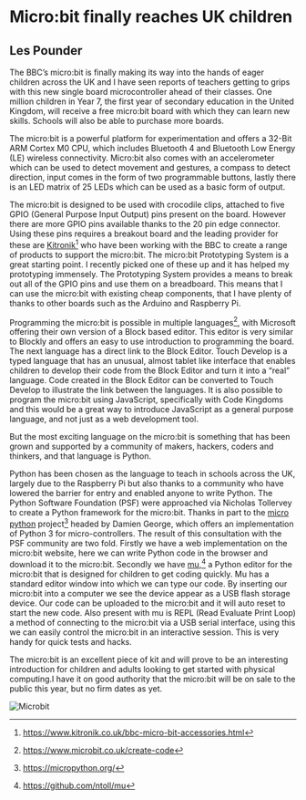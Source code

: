 # Micro:bit finally reaches UK children

## Les Pounder

The BBC’s micro:bit is finally making its way into the hands of eager children across the UK and I have seen reports of teachers getting to grips with this new single board microcontroller ahead of their classes. One million children in Year 7, the first year of secondary education in the United Kingdom, will receive a free micro:bit board with which they can learn new skills. Schools will also be able to purchase more boards.

The micro:bit is a powerful platform for experimentation and offers a 32-Bit ARM Cortex M0 CPU, which includes Bluetooth 4 and Bluetooth Low Energy (LE) wireless connectivity. Micro:bit also comes with an accelerometer which can be used to detect movement and gestures, a compass to detect direction, input comes in the form of two programmable buttons, lastly there is an LED matrix of 25 LEDs which can be used as a basic form of output.

The micro:bit is designed to be used with crocodile clips, attached to five GPIO (General Purpose Input Output) pins present on the board. However there are more GPIO pins available thanks to the 20 pin edge connector. Using these pins requires a breakout board and the leading provider for these are [Kitronik](https://www.kitronik.co.uk/bbc-micro-bit-accessories.html)[^kitronik] who have been working with the BBC to create a range of products to support the micro:bit. The micro:bit Prototyping System is a great starting point. I recently picked one of these up and it has helped my prototyping immensely. The Prototyping System provides a means to break out all of the GPIO pins and use them on a breadboard. This means that I can use the micro:bit with existing cheap components, that I have plenty of thanks to other boards such as the Arduino and Raspberry Pi.

Programming the micro:bit is possible in multiple languages[^multiple-languages], with Microsoft offering their own version of a Block based editor. This editor is very similar to Blockly and offers an easy to use introduction to programming the board. The next language has a direct link to the Block Editor. Touch Develop is a typed language that has an unusual, almost tablet like interface that enables children to develop their code from the Block Editor and turn it into a “real” language. Code created in the Block Editor can be converted to Touch Develop to illustrate the link between the languages. It is also possible to program the micro:bit using JavaScript, specifically with Code Kingdoms and this would be a great way to introduce JavaScript as a general purpose language, and not just as a web development tool.

But the most exciting language on the micro:bit is something that has been grown and supported by a community of makers, hackers, coders and thinkers, and that language is Python.

Python has been chosen as the language to teach in schools across the UK, largely due to the Raspberry Pi but also thanks to a community who have lowered the barrier for entry and enabled anyone to write Python. The Python Software Foundation (PSF) were approached via Nicholas Tollervey to create a Python framework for the micro:bit. Thanks in part to the [micro python](https://micropython.org/) project[^micro-python] headed by Damien George, which offers an implementation of Python 3 for micro-controllers. The result of this consultation with the PSF community are two fold. Firstly we have a web implementation on the micro:bit website, here we can write Python code in the browser and download it to the micro:bit. Secondly we have [mu](https://github.com/ntoll/mu),[^mu] a Python editor for the micro:bit that is designed for children to get coding quickly. Mu has a standard editor window into which we can type our code. By inserting our micro:bit into a computer we see the device appear as a USB flash storage device. Our code can be uploaded to the micro:bit and it will auto reset to start the new code. Also present with mu is REPL (Read Evaluate Print Loop) a method of connecting to the micro:bit via a USB serial interface, using this we can easily control the micro:bit in an interactive session. This is very handy for quick tests and hacks.

The micro:bit is an excellent piece of kit and will prove to be an interesting introduction for children and adults looking to get started with physical computing.I have it on good authority that the micro:bit will be on sale to the public this year, but no firm dates as yet.

![Microbit](images/microbit-print-ready.jpg)

[^kitronik]: https://www.kitronik.co.uk/bbc-micro-bit-accessories.html

[^multiple-languages]: https://www.microbit.co.uk/create-code

[^micro-python]: https://micropython.org/

[^mu]: https://github.com/ntoll/mu
